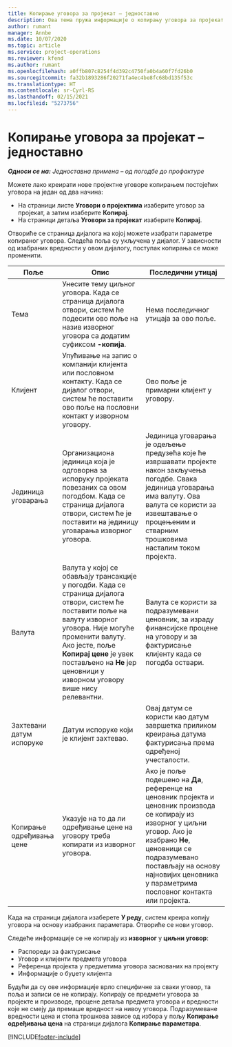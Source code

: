 ```yaml
---
title: Копирање уговора за пројекат – једноставно
description: Ова тема пружа информације о копирању уговора за пројекат у услузи Project Operations.
author: rumant
manager: Annbe
ms.date: 10/07/2020
ms.topic: article
ms.service: project-operations
ms.reviewer: kfend
ms.author: rumant
ms.openlocfilehash: a0ffb807c8254f4d392c4750fa0b4a60f7fd26b0
ms.sourcegitcommit: fa32b1893286f20271fa4ec4be8fc68bd135f53c
ms.translationtype: HT
ms.contentlocale: sr-Cyrl-RS
ms.lasthandoff: 02/15/2021
ms.locfileid: "5273756"
---
```

# <a name="copy-project-contracts---lite"></a>Копирање уговора за пројекат – једноставно

_**Односи се на:** Једноставна примена – од погодбе до профактуре_

Можете лако креирати нове пројектне уговоре копирањем постојећих уговора на један од два начина: 

  - На страници листе **Уговори о пројектима** изаберите уговор за пројекат, а затим изаберите **Копирај**.
  - На страници детаља **Уговори за пројекат** изаберите **Копирај**.

Отвориће се страница дијалога на којој можете изабрати параметре копираног уговора. Следећа поља су укључена у дијалог. У зависности од изабраних вредности у овом дијалогу, поступак копирања се може променити.

| **Поље** | **Опис** | **Последични утицај** |
| --- | --- | --- |
| Тема | Унесите тему циљног уговора. Када се страница дијалога отвори, систем ће подесити ово поље на назив изворног уговора са додатим суфиксом **-копија**. | Нема последичног утицаја за ово поље. |
| Клијент | Упућивање на запис о компанији клијента или пословном контакту. Када се дијалог отвори, систем ће поставити ово поље на пословни контакт у изворном уговору. | Ово поље је примарни клијент у уговору. |
| Јединица уговарања | Организациона јединица која је одговорна за испоруку пројеката повезаних са овом погодбом. Када се страница дијалога отвори, систем ће је поставити на јединицу уговарања изворног уговора. | Јединица уговарања је одељење предузећа које ће извршавати пројекте након закључења погодбе. Свака јединица уговарања има валуту. Ова валута се користи за извештавање о процењеним и стварним трошковима насталим током пројекта. |
| Валута | Валута у којој се обављају трансакције у погодби. Када се страница дијалога отвори, систем ће поставити поље на валуту изворног уговора. Није могуће променити валуту. Ако јесте, поље **Копирај цене** је увек постављено на **Не** јер ценовници у изворном уговору више нису релевантни. | Валута се користи за подразумевани ценовник, за израду финансијске процене на уговору и за фактурисање клијенту када се погодба оствари. |
| Захтевани датум испоруке | Датум испоруке који је клијент захтевао. | Овај датум се користи као датум завршетка приликом креирања датума фактурисања према одређеној учесталости. |
| Копирање одређивања цене | Указује на то да ли одређивање цене на уговору треба копирати из изворног уговора. | Ако је поље подешено на **Да**, референце на ценовник пројекта и ценовник производа се копирају из изворног у циљни уговор. Ако је изабрано **Не**, ценовници се подразумевано постављају на основу најновијих ценовника у параметрима пословног контакта или пројекта. |

Када на страници дијалога изаберете **У реду**, систем креира копију уговора на основу изабраних параметара. Отвориће се нови уговор.

Следеће информације се не копирају из **изворног** у **циљни уговор**:

  - Распореди за фактурисање
  - Уговор и клијенти предмета уговора
  - Референца пројекта у предметима уговора заснованих на пројекту
  - Информације о буџету клијента

Будући да су ове информације врло специфичне за сваки уговор, та поља и записи се не копирају. Копирају се предмети уговора за пројекте и производе, процене детаља предмета уговора и вредности које не смеју да премаше вредност на нивоу уговора. Подразумеване вредности цена и стопа трошкова зависе од избора у пољу **Копирање одређивања цена** на страници дијалога **Копирање параметара**.


[!INCLUDE[footer-include](../../includes/footer-banner.md)]